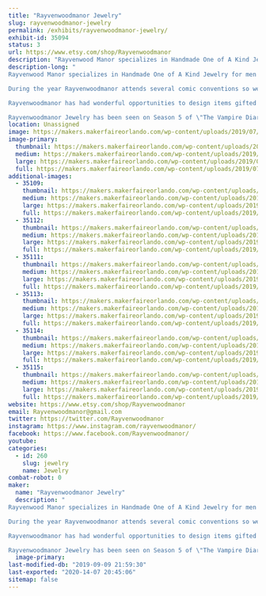 ```yaml
---
title: "Rayvenwoodmanor Jewelry"
slug: rayvenwoodmanor-jewelry
permalink: /exhibits/rayvenwoodmanor-jewelry/
exhibit-id: 35094
status: 3
url: https://www.etsy.com/shop/Rayvenwoodmanor
description: "Rayvenwood Manor specializes in Handmade One of A Kind Jewelry for men and women.  All of our jewelry is handmade in various metals including sterling silver, bronze, brass, and other metals. We use gemstones and crystals to adorn our pieces and each one is a unique design. "
description-long: "
Rayvenwood Manor specializes in Handmade One of A Kind Jewelry for men and women.  All of our jewelry is handmade in various metals including sterling silver, bronze, brass, and other metals. We use gemstones and crystals to adorn our pieces and each one is a unique design. 

During the year Rayvenwoodmanor attends several comic conventions so we do carry a line of superhero and comic jewelry pieces as well. 

Rayvenwoodmanor has had wonderful opportunities to design items gifted especially to celebrities Renée Zellweger, Stephanie Drapeau, Robin Lord Taylor, Selena Gomez, Brandy Glanville, Alexander Polinsky, Jeremy Palko, Christopher Khayman Lee, and Candy Washington. We have also been able to have our designs included in the celeb swag bags at at the GBK Primetime Emmys. In addition, we have had the opportunity to design items to gift the stylists of the hit shows The Vampire Diaries, Once Upon A Time, The Bold and the Beautiful, 2 Broke Girls, The Originals, Hart of Dixie, Scream Queens, Law and Order: SVU, and Better Call Saul.

Rayvenwoodmanor Jewelry has been seen on Season 5 of \"The Vampire Diaries\" on the CW Network, an episode of \"Hart of Dixie\" on on the CW Network and seen on celebrities like the infamous Psychedelic Furs, American Actress / Producer / Writer Stephanie Drapeau, Actor Alexander Polinsky, and Actress Candy Washington. Our jewelry was also showcased included in The Artisan Group® press swag bags at GBK’s Gift Lounges for the 2014 and the 2015 Prime Time Emmys. Other Rayvenwoodmanor jewelry pieces have been gifted to various television shows and celebrities through unique opportunities with the The Artisan Group®. "
location: Unassigned
image: https://makers.makerfaireorlando.com/wp-content/uploads/2019/07/IMG_4132-1024x946.jpg
image-primary:
  thumbnail: https://makers.makerfaireorlando.com/wp-content/uploads/2019/07/IMG_4132-150x150.jpg
  medium: https://makers.makerfaireorlando.com/wp-content/uploads/2019/07/IMG_4132-300x277.jpg
  large: https://makers.makerfaireorlando.com/wp-content/uploads/2019/07/IMG_4132-1024x946.jpg
  full: https://makers.makerfaireorlando.com/wp-content/uploads/2019/07/IMG_4132.jpg
additional-images:
  - 35109:
    thumbnail: https://makers.makerfaireorlando.com/wp-content/uploads/2019/07/IMG_5736-150x150.jpg
    medium: https://makers.makerfaireorlando.com/wp-content/uploads/2019/07/IMG_5736-300x268.jpg
    large: https://makers.makerfaireorlando.com/wp-content/uploads/2019/07/IMG_5736-1024x916.jpg
    full: https://makers.makerfaireorlando.com/wp-content/uploads/2019/07/IMG_5736.jpg
  - 35112:
    thumbnail: https://makers.makerfaireorlando.com/wp-content/uploads/2019/07/IMG_3903-150x150.jpg
    medium: https://makers.makerfaireorlando.com/wp-content/uploads/2019/07/IMG_3903-300x225.jpg
    large: https://makers.makerfaireorlando.com/wp-content/uploads/2019/07/IMG_3903-1024x768.jpg
    full: https://makers.makerfaireorlando.com/wp-content/uploads/2019/07/IMG_3903.jpg
  - 35111:
    thumbnail: https://makers.makerfaireorlando.com/wp-content/uploads/2019/07/IMG_5740-150x150.jpg
    medium: https://makers.makerfaireorlando.com/wp-content/uploads/2019/07/IMG_5740-300x225.jpg
    large: https://makers.makerfaireorlando.com/wp-content/uploads/2019/07/IMG_5740-1024x768.jpg
    full: https://makers.makerfaireorlando.com/wp-content/uploads/2019/07/IMG_5740.jpg
  - 35113:
    thumbnail: https://makers.makerfaireorlando.com/wp-content/uploads/2019/07/IMG_3906-150x150.jpg
    medium: https://makers.makerfaireorlando.com/wp-content/uploads/2019/07/IMG_3906-300x225.jpg
    large: https://makers.makerfaireorlando.com/wp-content/uploads/2019/07/IMG_3906-1024x768.jpg
    full: https://makers.makerfaireorlando.com/wp-content/uploads/2019/07/IMG_3906.jpg
  - 35114:
    thumbnail: https://makers.makerfaireorlando.com/wp-content/uploads/2019/07/IMG_3912-150x150.jpg
    medium: https://makers.makerfaireorlando.com/wp-content/uploads/2019/07/IMG_3912-296x300.jpg
    large: https://makers.makerfaireorlando.com/wp-content/uploads/2019/07/IMG_3912-1010x1024.jpg
    full: https://makers.makerfaireorlando.com/wp-content/uploads/2019/07/IMG_3912.jpg
  - 35115:
    thumbnail: https://makers.makerfaireorlando.com/wp-content/uploads/2019/07/IMG_3916-150x150.jpg
    medium: https://makers.makerfaireorlando.com/wp-content/uploads/2019/07/IMG_3916-136x300.jpg
    large: https://makers.makerfaireorlando.com/wp-content/uploads/2019/07/IMG_3916-464x1024.jpg
    full: https://makers.makerfaireorlando.com/wp-content/uploads/2019/07/IMG_3916.jpg
website: https://www.etsy.com/shop/Rayvenwoodmanor
email: Rayvenwoodmanor@gmail.com
twitter: https://twitter.com/Rayvenwoodmanor
instagram: https://www.instagram.com/rayvenwoodmanor/
facebook: https://www.facebook.com/Rayvenwoodmanor/
youtube: 
categories:
  - id: 260
    slug: jewelry
    name: Jewelry
combat-robot: 0
maker:
  name: "Rayvenwoodmanor Jewelry"
  description: "
Rayvenwood Manor specializes in Handmade One of A Kind Jewelry for men and women.  All of our jewelry is handmade in various metals including sterling silver, bronze, brass, and other metals. We use gemstones and crystals to adorn our pieces and each one is a unique design. 

During the year Rayvenwoodmanor attends several comic conventions so we do carry a line of superhero and comic jewelry oieces as well. 

Rayvenwoodmanor has had wonderful opportunities to design items gifted especially to celebrities Renée Zellweger, Stephanie Drapeau, Robin Lord Taylor, Selena Gomez, Brandy Glanville, Alexander Polinsky, Jeremy Palko, Christopher Khayman Lee, and Candy Washington. We have also been able to have our designs included in the celeb swag bags at at the GBK Primetime Emmys. In addition, we have had the opportunity to design items to gift the stylists of the hit shows The Vampire Diaries, Once Upon A Time, The Bold and the Beautiful, 2 Broke Girls, The Originals, Hart of Dixie, Scream Queens, Law and Order: SVU, and Better Call Saul.

Rayvenwoodmanor Jewelry has been seen on Season 5 of \"The Vampire Diaries\" on the CW Network, an episode of \"Hart of Dixie\" on on the CW Network and seen on celebrities like the infamous Psychedelic Furs, American Actress / Producer / Writer Stephanie Drapeau, Actor Alexander Polinsky, and Actress Candy Washington. Our jewelry was also showcased included in The Artisan Group® press swag bags at GBK’s Gift Lounges for the 2014 and the 2015 Prime Time Emmys. Other Rayvenwoodmanor jewelry pieces have been gifted to various television shows and celebrities through unique opportunities with the The Artisan Group®. "
  image-primary: 
last-modified-db: "2019-09-09 21:59:30"
last-exported: "2020-14-07 20:45:06"
sitemap: false
---
```

